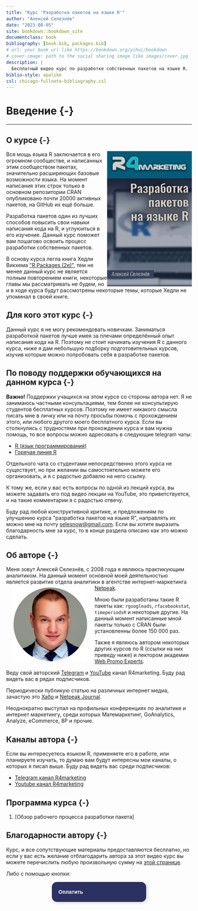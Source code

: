 ```yaml
--- 
title: "Курс 'Разработка пакетов на языке R'"
author: "Алексей Селезнёв"
date: "2023-08-05"
site: bookdown::bookdown_site
documentclass: book
bibliography: [book.bib, packages.bib]
# url: your book url like https://bookdown.org/yihui/bookdown
# cover-image: path to the social sharing image like images/cover.jpg
description: |
  Бесплатный видео курс по разработке собственных пакетов на языке R.
biblio-style: apalike
csl: chicago-fullnote-bibliography.csl
---
```


# Введение {-}

------

## О курсе {-}
<a href="https://selesnow.github.io"><img src="img/cover.png" align="right" alt="Cover image" class="cover" width="230" height="366" /></a>Вся мощь языка R заключается в его огромном сообществе, и написанных этим сообществом пакетах, значительно расширяющих базовые возможности языка. На момент написания этих строк только в основном репозитории CRAN опубликовано почти 20000 активных пакетов, на GitHub их ещё больше.

Разработка пакетов один из лучших способов повысить свои навыки написания кода на R, и углуюиться в его изучение. Данный курс поможет вам пошагово освоить процесс разработки собственных пакетов. 

В основу курса легла книга Хедли Викхема ["R Packages (2e)"](https://r-pkgs.org/), тем не менее данный курс не является полным повторением книги, некоторые главы мы рассматривать не будем, но и в ходе курса будут рассмотрены некоторые темы, которые Хедли не упоминал в своей книге.

## Для кого этот курс {-}
Данный курс я не могу рекомендовать новичкам. Заниматься разработкой пакетов лучше имея за плечами определённый опыт написания кода на R. Поэтому не стоит начинать изучения R с данного курса, ниже я дам небольшую подборку подготовительных курсов, изучив которые можно попробовать себя в разработке пакетов.

## По поводу поддержки обучающихся на данном курса {-}
**Важно!** Поддержки учащихся на этом курсе со стороны автора нет. Я не занимаюсь частными консультациями, тем более не консультирую студентов бесплатных курсов. Поэтому не имеет никакого смысла писать мне в личку или на почту просьбы помочь с прохождением этого, или любого другого моего бесплатного курса. Если вы столкнулись с трудностями при прохождении курса и вам нужна помощь, то все вопросы можно адресовать в следующие telegram чаты:

* [R (язык программирования)](https://t.me/rlang_ru)
* [Горячая линия R](https://t.me/hotlineR_EU)

Отдельного чата со студентами непосредственно этого курса не существует, но при желании вы самостоятельно можете его организовать, и я с радостью добавлю на него ссылку.

К тому же, если у вас есть вопросы по одной из лекций курса, вы можете задавать его под видео лекции на YouTube, это приветствуется, и на такие комментарии я с радостью отвечу.

Буду рад любой конструктивной критике, и предложениям по улучшению курса "разработка пакетов на языке R", направлять их можно мне на почту selesnow@gmail.com. Если вы хотите выразить благодарность мне за курс, то в конце раздела описано как это можно сделать.

## Об авторе {-}
Меня зовут Алексей Селезнёв, с 2008 года я являюсь практикующим аналитиком. На данный момент основной моей деятельностью является развитие отдела аналитики в агентстве интернет-маркетинга [Netpeak](https://https://netpeak.group/).
<a href="https://selesnow.github.io"><img src="img/author.png" width="200" height="200" align="left" alt="Алексей Селезнёв" hspace="20" vspace="7" /></a>

Мною были разработаны такие R пакеты как: `rgoogleads`, `rfacebookstat`, `timeperiodsR` и некоторые другие. На данный момент написанные мной пакеты только с CRAN были установленны более 150 000 раз.

Также я являюсь автором некоторых других курсов по R (ссылки на них приведу ниже) и лектором академии [Web Promo Experts](https://webpromoexperts.net/).

Веду свой авторский [Telegram](https://t.me/R4marketing) и [YouTube](https://www.youtube.com/R4marketing/?sub_confirmation=1) канал R4marketing. Буду рад видеть вас в рядах подписчиков.

Периодически публикую статью на различных интернет медиа, зачастую это [Хабр](https://habr.com/ru/users/selesnow/) и [Netpeak Journal](https://netpeak.net/ru/blog/user/publication/826/).

Неоднократно выступал на профильных конференциях по аналитике и интернет маркетингу, среди которых Матемаркетинг, GoAnalytics, Analyze, eCommerce, 8P и прочие.

## Каналы автора {-}
Если вы интересуетесь языком R, применяете его в работе, или планируете изучать, то думаю вам будут интересны мои каналы, о которых я писал выше. Буду рад видеть вас среди подписчиков:

* [Telegram канал R4marketing](https://t.me/R4marketing)
* [Youtube канал R4marketing](https://www.youtube.com/R4marketing/?sub_confirmation=1)

## Программа курса {-}

1. [Обзор рабочего процесса разработки пакета]


## Благодарности автору {-}
Курс, и все сопутствующие материалы предоставляются бесплатно, но если у вас есть желание отблагодарить автора за этот видео курс вы можете перечислить любую произвольную сумму на [этой странице](https://secure.wayforpay.com/payment/r4excel_users).

Либо с помощью кнопки:
<center>
<script type="text/javascript" id="widget-wfp-script" src="https://secure.wayforpay.com/server/pay-widget.js?ref=button"></script> <script type="text/javascript">function runWfpWdgt(url){var wayforpay=new Wayforpay();wayforpay.invoice(url);}</script> <button type="button" onclick="runWfpWdgt('https://secure.wayforpay.com/button/b9c8a14345975');" style="display:inline-block!important;background:#2B3160 url('https://s3.eu-central-1.amazonaws.com/w4p-merch/button/bg2x2.png') no-repeat center right;background-size:cover;width: 256px!important;height:54px!important;border:none!important;border-radius:14px!important;padding:18px!important;box-shadow:3px 2px 8px rgba(71,66,66,0.22)!important;text-align:left!important;box-sizing:border-box!important;" onmouseover="this.style.opacity='0.8';" onmouseout="this.style.opacity='1';"><span style="font-family:Verdana,Arial,sans-serif!important;font-weight:bold!important;font-size:14px!important;color:#ffffff!important;line-height:18px!important;vertical-align:middle!important;">Оплатить</span></button>
</center>
